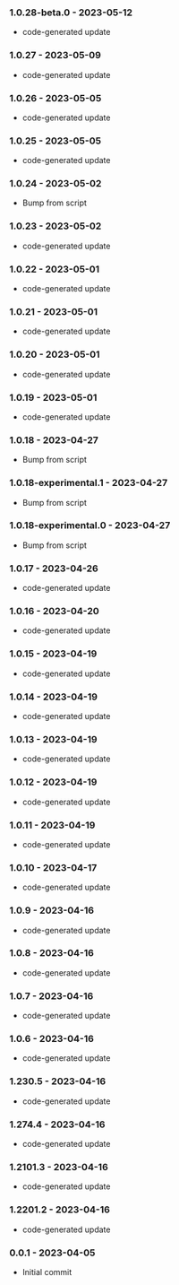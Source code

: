 ### 1.0.28-beta.0 - 2023-05-12

- code-generated update

### 1.0.27 - 2023-05-09

- code-generated update

### 1.0.26 - 2023-05-05

- code-generated update

### 1.0.25 - 2023-05-05

- code-generated update

### 1.0.24 - 2023-05-02

- Bump from script

### 1.0.23 - 2023-05-02

- code-generated update

### 1.0.22 - 2023-05-01

- code-generated update

### 1.0.21 - 2023-05-01

- code-generated update

### 1.0.20 - 2023-05-01

- code-generated update

### 1.0.19 - 2023-05-01

- code-generated update

### 1.0.18 - 2023-04-27

- Bump from script

### 1.0.18-experimental.1 - 2023-04-27

- Bump from script

### 1.0.18-experimental.0 - 2023-04-27

- Bump from script

### 1.0.17 - 2023-04-26

- code-generated update

### 1.0.16 - 2023-04-20

- code-generated update

### 1.0.15 - 2023-04-19

- code-generated update

### 1.0.14 - 2023-04-19

- code-generated update

### 1.0.13 - 2023-04-19

- code-generated update

### 1.0.12 - 2023-04-19

- code-generated update

### 1.0.11 - 2023-04-19

- code-generated update

### 1.0.10 - 2023-04-17

- code-generated update

### 1.0.9 - 2023-04-16

- code-generated update

### 1.0.8 - 2023-04-16

- code-generated update

### 1.0.7 - 2023-04-16

- code-generated update

### 1.0.6 - 2023-04-16

- code-generated update

### 1.230.5 - 2023-04-16

- code-generated update

### 1.274.4 - 2023-04-16

- code-generated update

### 1.2101.3 - 2023-04-16

- code-generated update

### 1.2201.2 - 2023-04-16

- code-generated update

### 0.0.1 - 2023-04-05

- Initial commit